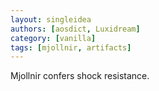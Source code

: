 ```yaml
---
layout: singleidea
authors: [aosdict, Luxidream]
category: [vanilla]
tags: [mjollnir, artifacts]
---
```

Mjollnir confers shock resistance.
